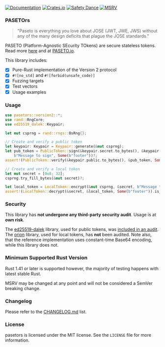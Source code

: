 [![Documentation](https://docs.rs/pasetors/badge.svg)](https://docs.rs/pasetors/) [![Crates.io](https://img.shields.io/crates/v/pasetors.svg)](https://crates.io/crates/pasetors) [![Safety Dance](https://img.shields.io/badge/unsafe-forbidden-success.svg)](https://github.com/rust-secure-code/safety-dance/) [![MSRV](https://img.shields.io/badge/MSRV-1.41-informational.svg)](https://img.shields.io/badge/MSRV-1.41-informational)

### PASETOrs

> "Paseto is everything you love about JOSE (JWT, JWE, JWS) without any of the many design deficits that plague the JOSE standards."

PASETO (Platform-Agnostic SEcurity TOkens) are secure stateless tokens. Read more [here](https://github.com/paragonie/paseto) and at [PASETO.io](https://paseto.io/).

This library includes:
- [x] Pure-Rust implementation of the Version 2 protocol
- [x] `#![no_std]` and `#![forbid(unsafe_code)]`
- [x] Fuzzing targets
- [x] Test vectors
- [x] Usage examples

### Usage
```rust
use pasetors::version2::*;
use rand::RngCore;
use ed25519_dalek::Keypair;

let mut csprng = rand::rngs::OsRng{};

// Create and verify a public token
let keypair: Keypair = Keypair::generate(&mut csprng);
let pub_token = PublicToken::sign(&keypair.secret.to_bytes(), &keypair.public.to_bytes(), 
    b"Message to sign", Some(b"footer"))?;
assert!(PublicToken::verify(&keypair.public.to_bytes(), &pub_token, Some(b"footer")).is_ok());

// Create and verify a local token
let mut secret = [0u8; 32];
csprng.try_fill_bytes(&mut secret)?;

let local_token = LocalToken::encrypt(&mut csprng, &secret, b"Message to encrypt and authenticate", Some(b"footer"))?;
assert!(LocalToken::decrypt(&secret, &local_token, Some(b"footer")).is_ok());
```

### Security

This library has **not undergone any third-party security audit**. Usage is at **own risk**. 


The [ed25519-dalek](https://github.com/dalek-cryptography/ed25519-dalek) library, used for public tokens, was [included in an audit](https://blog.quarkslab.com/security-audit-of-dalek-libraries.html). The [orion](https://github.com/brycx/orion) library, used for local tokens, has **not** been audited. Note also, that the reference implementation uses constant-time Base64 encoding, while this library does not.

### Minimum Supported Rust Version
Rust 1.41 or later is supported however, the majority of testing happens with latest stable Rust.

MSRV may be changed at any point and will not be considered a SemVer breaking change.

### Changelog
Please refer to the [CHANGELOG.md](https://github.com/brycx/pasetors/blob/master/CHANGELOG.md) list.

### License
pasetors is licensed under the MIT license. See the `LICENSE` file for more information.